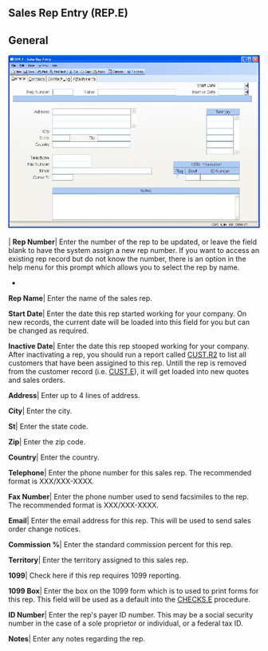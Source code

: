 ## Sales Rep Entry (REP.E)
<PageHeader />

## General

![](./REP-E-1.jpg)

| **Rep Number**|  Enter the number of the rep to be updated, or leave the
field blank to have the system assign
a new rep number. If you want to access an existing rep record but do not know
the number,
there is an option in the help menu for this prompt which allows you to select
the rep by name.

-  
**Rep Name**|  Enter the name of the sales rep.

**Start Date**|  Enter the date this rep started working for your company. On
new records, the current date will be loaded into this field for you but can
be changed as required.

**Inactive Date**|  Enter the date this rep stooped working for your company.
After inactivating a rep, you should run a report called
[CUST.R2](../CUST-R2/README.md) to list all customers that have been assigined to this
rep. Untill the rep is removed from the customer record (i.e.
[CUST.E](../CUST-E/README.md)), it will get loaded into new quotes and sales orders.

**Address**|  Enter up to 4 lines of address.

**City**|  Enter the city.

**St**|  Enter the state code.

**Zip**|  Enter the zip code.

**Country**|  Enter the country.

**Telephone**|  Enter the phone number for this sales rep. The recommended
format is XXX/XXX-XXXX.

**Fax Number**|  Enter the phone number used to send facsimiles to the rep.
The recommended format is XXX/XXX-XXXX.

**Email**|  Enter the email address for this rep. This will be used to send
sales order change notices.

**Commission %**|  Enter the standard commission percent for this rep.

**Territory**|  Enter the territory assigned to this sales rep.

**1099**|  Check here if this rep requires 1099 reporting.

**1099 Box**|  Enter the box on the 1099 form which is to used to print forms
for this rep. This field will be used as a default into the
[CHECKS.E](../CHECKS-E/README.md) procedure.

**ID Number**|  Enter the rep's payer ID number. This may be a social security
number in the case of a sole proprietor or individual, or a federal tax ID.

**Notes**|  Enter any notes regarding the rep.


<badge text= "Version 8.10.57 " vertical="middle" />

<PageFooter />
